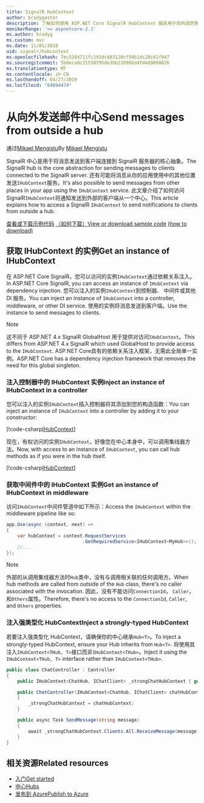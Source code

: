 ```yaml
---
title: SignalR HubContext
author: bradygaster
description: 了解如何使用 ASP.NET Core SignalR HubContext 服务用于向外部的客户端从一个中心发送通知。
monikerRange: '>= aspnetcore-2.1'
ms.author: bradyg
ms.custom: mvc
ms.date: 11/01/2018
uid: signalr/hubcontext
ms.openlocfilehash: 7ec52d4711fc191dcb83120cf54b1dc28c41f947
ms.sourcegitcommit: 5b0eca8c21550f95de3bb21096bd4fd4d9098026
ms.translationtype: MT
ms.contentlocale: zh-CN
ms.lasthandoff: 04/27/2019
ms.locfileid: "64894474"
---
```

# <a name="send-messages-from-outside-a-hub"></a><span data-ttu-id="2d70e-103">从向外发送邮件中心</span><span class="sxs-lookup"><span data-stu-id="2d70e-103">Send messages from outside a hub</span></span>

<span data-ttu-id="2d70e-104">通过[Mikael Mengistu](https://twitter.com/MikaelM_12)</span><span class="sxs-lookup"><span data-stu-id="2d70e-104">By [Mikael Mengistu](https://twitter.com/MikaelM_12)</span></span>

<span data-ttu-id="2d70e-105">SignalR 中心是用于将消息发送到客户端连接到 SignalR 服务器的核心抽象。</span><span class="sxs-lookup"><span data-stu-id="2d70e-105">The SignalR hub is the core abstraction for sending messages to clients connected to the SignalR server.</span></span> <span data-ttu-id="2d70e-106">还有可能将消息从你的应用使用中的其他位置发送`IHubContext`服务。</span><span class="sxs-lookup"><span data-stu-id="2d70e-106">It's also possible to send messages from other places in your app using the `IHubContext` service.</span></span> <span data-ttu-id="2d70e-107">此文章介绍了如何访问 SignalR`IHubContext`将通知发送到外部的客户端从一个中心。</span><span class="sxs-lookup"><span data-stu-id="2d70e-107">This article explains how to access a SignalR `IHubContext` to send notifications to clients from outside a hub.</span></span>

<span data-ttu-id="2d70e-108">[查看或下载示例代码](https://github.com/aspnet/AspNetCore.Docs/tree/master/aspnetcore/signalr/hubcontext/sample/) [（如何下载）](xref:index#how-to-download-a-sample)</span><span class="sxs-lookup"><span data-stu-id="2d70e-108">[View or download sample code](https://github.com/aspnet/AspNetCore.Docs/tree/master/aspnetcore/signalr/hubcontext/sample/) [(how to download)](xref:index#how-to-download-a-sample)</span></span>

## <a name="get-an-instance-of-ihubcontext"></a><span data-ttu-id="2d70e-109">获取 IHubContext 的实例</span><span class="sxs-lookup"><span data-stu-id="2d70e-109">Get an instance of IHubContext</span></span>

<span data-ttu-id="2d70e-110">在 ASP.NET Core SignalR，您可以访问的实例`IHubContext`通过依赖关系注入。</span><span class="sxs-lookup"><span data-stu-id="2d70e-110">In ASP.NET Core SignalR, you can access an instance of `IHubContext` via dependency injection.</span></span> <span data-ttu-id="2d70e-111">您可以注入的实例`IHubContext`到控制器、 中间件或其他 DI 服务。</span><span class="sxs-lookup"><span data-stu-id="2d70e-111">You can inject an instance of `IHubContext` into a controller, middleware, or other DI service.</span></span> <span data-ttu-id="2d70e-112">使用的实例将消息发送到客户端。</span><span class="sxs-lookup"><span data-stu-id="2d70e-112">Use the instance to send messages to clients.</span></span>

> [!NOTE]
> <span data-ttu-id="2d70e-113">这不同于 ASP.NET 4.x SignalR GlobalHost 用于提供对访问`IHubContext`。</span><span class="sxs-lookup"><span data-stu-id="2d70e-113">This differs from ASP.NET 4.x SignalR which used GlobalHost to provide access to the `IHubContext`.</span></span> <span data-ttu-id="2d70e-114">ASP.NET Core具有的依赖关系注入框架，无需此全局单一实例。</span><span class="sxs-lookup"><span data-stu-id="2d70e-114">ASP.NET Core has a dependency injection framework that removes the need for this global singleton.</span></span>

### <a name="inject-an-instance-of-ihubcontext-in-a-controller"></a><span data-ttu-id="2d70e-115">注入控制器中的 IHubContext 实例</span><span class="sxs-lookup"><span data-stu-id="2d70e-115">Inject an instance of IHubContext in a controller</span></span>

<span data-ttu-id="2d70e-116">您可以注入的实例`IHubContext`插入控制器将其添加到您的构造函数：</span><span class="sxs-lookup"><span data-stu-id="2d70e-116">You can inject an instance of `IHubContext` into a controller by adding it to your constructor:</span></span>

[!code-csharp[IHubContext](hubcontext/sample/Controllers/HomeController.cs?range=12-19,57)]

<span data-ttu-id="2d70e-117">现在，有权访问的实例`IHubContext`，好像您在中心本身中，可以调用集线器方法。</span><span class="sxs-lookup"><span data-stu-id="2d70e-117">Now, with access to an instance of `IHubContext`, you can call hub methods as if you were in the hub itself.</span></span>

[!code-csharp[IHubContext](hubcontext/sample/Controllers/HomeController.cs?range=21-25)]

### <a name="get-an-instance-of-ihubcontext-in-middleware"></a><span data-ttu-id="2d70e-118">获取中间件中的 IHubContext 实例</span><span class="sxs-lookup"><span data-stu-id="2d70e-118">Get an instance of IHubContext in middleware</span></span>

<span data-ttu-id="2d70e-119">访问`IHubContext`中间件管道中如下所示：</span><span class="sxs-lookup"><span data-stu-id="2d70e-119">Access the `IHubContext` within the middleware pipeline like so:</span></span>

```csharp
app.Use(async (context, next) =>
{
    var hubContext = context.RequestServices
                            .GetRequiredService<IHubContext<MyHub>>();
    //...
});
```

> [!NOTE]
> <span data-ttu-id="2d70e-120">外部的从调用集线器方法时`Hub`类中，没有与调用相关联的任何调用方。</span><span class="sxs-lookup"><span data-stu-id="2d70e-120">When hub methods are called from outside of the `Hub` class, there's no caller associated with the invocation.</span></span> <span data-ttu-id="2d70e-121">因此，没有不能访问`ConnectionId`， `Caller`，和`Others`属性。</span><span class="sxs-lookup"><span data-stu-id="2d70e-121">Therefore, there's no access to the `ConnectionId`, `Caller`, and `Others` properties.</span></span>

### <a name="inject-a-strongly-typed-hubcontext"></a><span data-ttu-id="2d70e-122">注入强类型化 HubContext</span><span class="sxs-lookup"><span data-stu-id="2d70e-122">Inject a strongly-typed HubContext</span></span>

<span data-ttu-id="2d70e-123">若要注入强类型化 HubContext，请确保你的中心继承`Hub<T>`。</span><span class="sxs-lookup"><span data-stu-id="2d70e-123">To inject a strongly-typed HubContext, ensure your Hub inherits from `Hub<T>`.</span></span> <span data-ttu-id="2d70e-124">将使用其注入`IHubContext<THub, T>`接口而非`IHubContext<THub>`。</span><span class="sxs-lookup"><span data-stu-id="2d70e-124">Inject it using the `IHubContext<THub, T>` interface rather than `IHubContext<THub>`.</span></span>

```csharp
public class ChatController : Controller
{
    public IHubContext<ChatHub, IChatClient> _strongChatHubContext { get; }

    public ChatController(IHubContext<ChatHub, IChatClient> chatHubContext)
    {
        _strongChatHubContext = chatHubContext;
    }

    public async Task SendMessage(string message)
    {
        await _strongChatHubContext.Clients.All.ReceiveMessage(message);
    }
}
```

## <a name="related-resources"></a><span data-ttu-id="2d70e-125">相关资源</span><span class="sxs-lookup"><span data-stu-id="2d70e-125">Related resources</span></span>

* [<span data-ttu-id="2d70e-126">入门</span><span class="sxs-lookup"><span data-stu-id="2d70e-126">Get started</span></span>](xref:tutorials/signalr)
* [<span data-ttu-id="2d70e-127">中心</span><span class="sxs-lookup"><span data-stu-id="2d70e-127">Hubs</span></span>](xref:signalr/hubs)
* [<span data-ttu-id="2d70e-128">发布到 Azure</span><span class="sxs-lookup"><span data-stu-id="2d70e-128">Publish to Azure</span></span>](xref:signalr/publish-to-azure-web-app)
